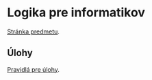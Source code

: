 Logika pre informatikov
========================

[Stránka predmetu](https://dai.fmph.uniba.sk/w/Course:Mathematics_4/sk).

Úlohy
-----

[Pravidlá pre úlohy](http://dai.fmph.uniba.sk/w/Course:Mathematics_4/sk#pravidla-uloh).
